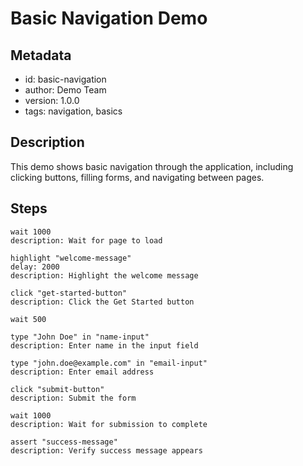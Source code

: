 # Basic Navigation Demo

## Metadata

- id: basic-navigation
- author: Demo Team
- version: 1.0.0
- tags: navigation, basics

## Description

This demo shows basic navigation through the application, including clicking buttons, filling forms, and navigating between pages.

## Steps

```
wait 1000
description: Wait for page to load
```

```
highlight "welcome-message"
delay: 2000
description: Highlight the welcome message
```

```
click "get-started-button"
description: Click the Get Started button
```

```
wait 500
```

```
type "John Doe" in "name-input"
description: Enter name in the input field
```

```
type "john.doe@example.com" in "email-input"
description: Enter email address
```

```
click "submit-button"
description: Submit the form
```

```
wait 1000
description: Wait for submission to complete
```

```
assert "success-message"
description: Verify success message appears
```
